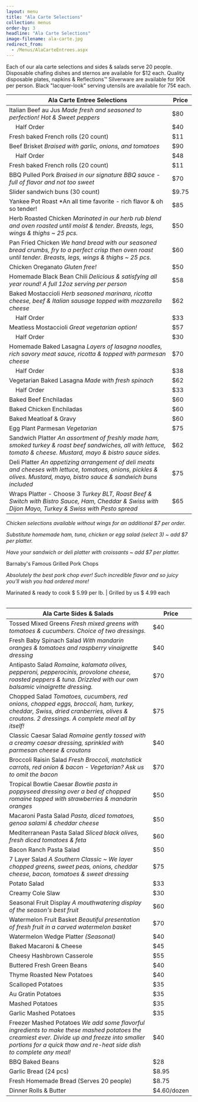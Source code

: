 ```yaml
---
layout: menu
title: "Ala Carte Selections"
collection: menus
order-by: 3
headline: "Ala Carte Selections"
image-filename: ala-carte.jpg
redirect_from:
  - /Menus/AlaCarteEntrees.aspx
---
```


Each of our ala carte selections and sides & salads serve 20 people. Disposable
chafing dishes and sternos are available for \$12 each. Quality disposable
plates, napkins & Reflections™ Silverware are available for 90¢ per person.
Black "lacquer-look" serving utensils are available for 75¢ each.

| Ala Carte Entree Selections                                                                                                                                               | Price  |
| ------------------------------------------------------------------------------------------------------------------------------------------------------------------------- | ------ |
| Italian Beef au Jus _Made fresh and seasoned to perfection! Hot & Sweet peppers_                                                                                          | \$80   |
| &nbsp;&nbsp;&nbsp;&nbsp;Half Order                                                                                                                                        | \$40   |
| Fresh baked French rolls (20 count)                                                                                                                                       | \$11   |
| Beef Brisket _Braised with garlic, onions, and tomatoes_                                                                                                                  | \$90   |
| &nbsp;&nbsp;&nbsp;&nbsp;Half Order                                                                                                                                        | \$48   |
| Fresh baked French rolls (20 count)                                                                                                                                       | \$11   |
| BBQ Pulled Pork _Braised in our signature BBQ sauce - full of flavor and not too sweet_                                                                                   | \$70   |
| Slider sandwich buns (30 count)                                                                                                                                           | \$9.75 |
| Yankee Pot Roast \*An all time favorite - rich flavor & oh so tender!                                                                                                     | \$85   |
| Herb Roasted Chicken _Marinated in our herb rub blend and oven roasted until moist & tender. Breasts, legs, wings & thighs ~ 25 pcs._                                     | \$50   |
| Pan Fried Chicken _We hand bread with our seasoned bread crumbs, fry to a perfect crisp then oven roast until tender. Breasts, legs, wings & thighs ~ 25 pcs._            | \$60   |
| Chicken Oreganato _Gluten free!_                                                                                                                                          | \$50   |
| Homemade Black Bean Chili _Delicious & satisfying all year round! A full 12oz serving per person_                                                                         | \$58   |
| Baked Mostaccioli _Herb seasoned marinara, ricotta cheese, beef & Italian sausage topped with mozzarella cheese_                                                          | \$62   |
| &nbsp;&nbsp;&nbsp;&nbsp;Half Order                                                                                                                                        | \$33   |
| Meatless Mostaccioli _Great vegetarian option!_                                                                                                                           | \$57   |
| &nbsp;&nbsp;&nbsp;&nbsp;Half Order                                                                                                                                        | \$30   |
| Homemade Baked Lasagna _Layers of lasagna noodles, rich savory meat sauce, ricotta & topped with parmesan cheese_                                                         | \$70   |
| &nbsp;&nbsp;&nbsp;&nbsp;Half Order                                                                                                                                        | \$38   |
| Vegetarian Baked Lasagna _Made with fresh spinach_                                                                                                                        | \$62   |
| &nbsp;&nbsp;&nbsp;&nbsp;Half Order                                                                                                                                        | \$33   |
| Baked Beef Enchiladas                                                                                                                                                     | \$60   |
| Baked Chicken Enchiladas                                                                                                                                                  | \$60   |
| Baked Meatloaf & Gravy                                                                                                                                                    | \$60   |
| Egg Plant Parmesan _Vegetarian_                                                                                                                                           | \$75   |
| Sandwich Platter _An assortment of freshly made ham, smoked turkey & roast beef sandwiches, all with lettuce, tomato & cheese. Mustard, mayo & bistro sauce sides._       | \$62   |
| Deli Platter _An appetizing arrangement of deli meats and cheeses with lettuce, tomatoes, onions, pickles & olives. Mustard, mayo, bistro sauce & sandwich buns included_ | \$75   |
| Wraps Platter - Choose 3 _Turkey BLT, Roast Beef & Switch with Bistro Sauce, Ham, Cheddar & Swiss with Dijon Mayo, Turkey & Swiss with Pesto spread_                      | \$65   |

_Chicken selections available without wings for an additional \$7 per order._

_Substitute homemade ham, tuna, chicken or egg salad (select 3) ~ add \$7 per
platter._

_Have your sandwich or deli platter with croissants ~ add \$7 per platter._

Barnaby's Famous Grilled Pork Chops

_Absolutely the best pork chop ever! Such incredible flavor and so juicy you'll
wish you had ordered more!_

Marinated & ready to cook $ 5.99 per lb. | Grilled by us $ 4.99 each
<br /><br />

| Ala Carte Sides & Salads                                                                                                                                                                                              | Price        |
| --------------------------------------------------------------------------------------------------------------------------------------------------------------------------------------------------------------------- | ------------ |
| Tossed Mixed Greens _Fresh mixed greens with tomatoes & cucumbers. Choice of two dressings._                                                                                                                          | \$40         |
| Fresh Baby Spinach Salad _With mandarin oranges & tomatoes and raspberry vinaigrette dressing_                                                                                                                        | \$40         |
| Antipasto Salad _Romaine, kalamata olives, pepperoni, pepperocinis, provolone cheese, roasted peppers & tuna. Drizzled with our own balsamic vinaigrette dressing._                                                   | \$70         |
| Chopped Salad _Tomatoes, cucumbers, red onions, chopped eggs, broccoli, ham, turkey, cheddar, Swiss, dried cranberries, olives & croutons. 2 dressings. A complete meal all by itself!_                               | \$75         |
| Classic Caesar Salad _Romaine gently tossed with a creamy caesar dressing, sprinkled with parmesan cheese & croutons_                                                                                                 | \$40         |
| Broccoli Raisin Salad _Fresh Broccoli, matchstick carrots, red onion & bacon - Vegetarian? Ask us to omit the bacon_                                                                                                  | \$70         |
| Tropical Bowtie Caesar _Bowtie pasta in poppyseed dressing over a bed of chopped romaine topped with strawberries & mandarin oranges_                                                                                 | \$50         |
| Macaroni Pasta Salad _Pasta, diced tomatoes, genoa salami & cheddar cheese_                                                                                                                                           | \$50         |
| Mediterranean Pasta Salad _Sliced black olives, fresh diced tomatoes & feta_                                                                                                                                          | \$60         |
| Bacon Ranch Pasta Salad                                                                                                                                                                                               | \$50         |
| 7 Layer Salad _A Southern Classic ~ We layer chopped greens, sweet peas, onions, cheddar cheese, bacon, tomatoes & sweet dressing_                                                                                    | \$75         |
| Potato Salad                                                                                                                                                                                                          | \$33         |
| Creamy Cole Slaw                                                                                                                                                                                                      | \$30         |
| Seasonal Fruit Display _A mouthwatering display of the season's best fruit_                                                                                                                                           | \$60         |
| Watermelon Fruit Basket _Beautiful presentation of fresh fruit in a carved watermelon basket_                                                                                                                         | \$70         |
| Watermelon Wedge Platter _(Seasonal)_                                                                                                                                                                                 | \$40         |
| Baked Macaroni & Cheese                                                                                                                                                                                               | \$45         |
| Cheesy Hashbrown Casserole                                                                                                                                                                                            | \$55         |
| Buttered Fresh Green Beans                                                                                                                                                                                            | \$40         |
| Thyme Roasted New Potatoes                                                                                                                                                                                            | \$40         |
| Scalloped Potatoes                                                                                                                                                                                                    | \$35         |
| Au Gratin Potatoes                                                                                                                                                                                                    | \$35         |
| Mashed Potatoes                                                                                                                                                                                                       | \$35         |
| Garlic Mashed Potatoes                                                                                                                                                                                                | \$35         |
| Freezer Mashed Potatoes _We add some flavorful ingredients to make these mashed potatoes the creamiest ever. Divide up and freeze into smaller portions for a quick thaw and re-heat side dish to complete any meal!_ | \$40         |
| BBQ Baked Beans                                                                                                                                                                                                       | \$28         |
| Garlic Bread (24 pcs)                                                                                                                                                                                                 | \$8.95       |
| Fresh Homemade Bread (Serves 20 people)                                                                                                                                                                               | \$8.75       |
| Dinner Rolls & Butter                                                                                                                                                                                                 | \$4.60/dozen |
